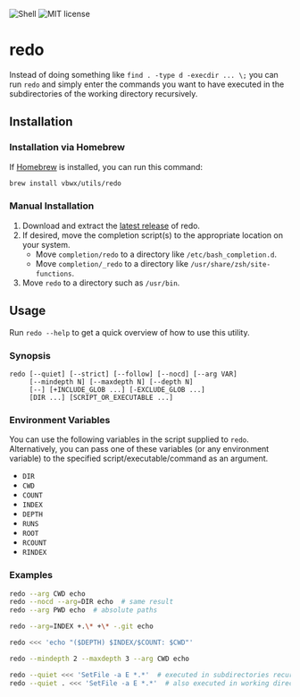 ![Shell](https://img.shields.io/github/languages/top/vbwx/redo?style=flat)
![MIT license](https://img.shields.io/github/license/vbwx/redo?style=flat)

# redo

Instead of doing something like `find . -type d -execdir ... \;` you can run `redo` and simply enter the commands you want to have executed in the subdirectories of the working directory recursively.

## Installation

### Installation via Homebrew

If [Homebrew](https://brew.sh) is installed, you can run this command:

```sh
brew install vbwx/utils/redo
```

### Manual Installation

1. Download and extract the [latest release](https://github.com/vbwx/redo/releases/latest) of redo.
2. If desired, move the completion script(s) to the appropriate location on your system.
   - Move `completion/redo` to a directory like `/etc/bash_completion.d`.
   - Move `completion/_redo` to a directory like `/usr/share/zsh/site-functions`.
3. Move `redo` to a directory such as `/usr/bin`.

## Usage

Run `redo --help` to get a quick overview of how to use this utility.

### Synopsis

    redo [--quiet] [--strict] [--follow] [--nocd] [--arg VAR]
         [--mindepth N] [--maxdepth N] [--depth N]
         [--] [+INCLUDE_GLOB ...] [-EXCLUDE_GLOB ...]
         [DIR ...] [SCRIPT_OR_EXECUTABLE ...]

### Environment Variables

You can use the following variables in the script supplied to `redo`.
Alternatively, you can pass one of these variables (or any environment variable) to the specified script/executable/command as an argument.

- `DIR`
- `CWD`
- `COUNT`
- `INDEX`
- `DEPTH`
- `RUNS`
- `ROOT`
- `RCOUNT`
- `RINDEX`

### Examples

```sh
redo --arg CWD echo
redo --nocd --arg=DIR echo  # same result
redo --arg PWD echo  # absolute paths
```

```sh
redo --arg=INDEX +.\* +\* -.git echo
```

```sh
redo <<< 'echo "($DEPTH) $INDEX/$COUNT: $CWD"'
```

```sh
redo --mindepth 2 --maxdepth 3 --arg CWD echo
```

```sh
redo --quiet <<< 'SetFile -a E *.*'  # executed in subdirectories recursively
redo --quiet . <<< 'SetFile -a E *.*'  # also executed in working directory
```
